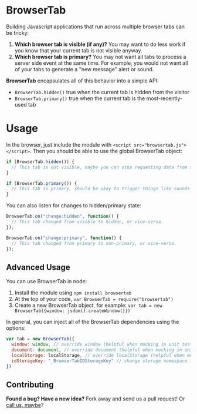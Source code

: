 # BrowserTab

Building Javascript applications that run across multiple browser tabs
can be tricky:

1. **Which browser tab is visible (if any)?** You may want to do less work
   if you know that your current tab is not visible anyway.
2. **Which browser tab is primary?**  You may not want all tabs to process
   a server side event at the same time.  For example, you would not want
   all of your tabs to generate a "new message" alert or sound.

**BrowserTab** encapsulates all of this behavior into a simple API:

* `BrowserTab.hidden()` true when the current tab is hidden from the visitor
* `BrowserTab.primary()` true when the current tab is the most-recently-used tab

# Usage

In the browser, just include the module with `<script src="browsertab.js"></script>`.
Then you should be able to use the global BrowserTab object:

```javascript
if (BrowserTab.hidden()) {
  // This tab is not visible, maybe you can stop requesting data from the server
}

if (BrowserTab.primary()) {
  // This tab is primary, should be okay to trigger things like sounds from this one
}
```

You can also listen for changes to hidden/primary state:

```javascript
BrowserTab.on("change:hidden", function() {
  // This tab changed from visible to hidden, or vice-versa.
});

BrowserTab.on("change:primary", function() {
  // This tab changed from primary to non-primary, or vice-versa.
});
```

## Advanced Usage

You can use BrowserTab in node:

1. Install the module using `npm install browsertab`
2. At the top of your code, `var BrowserTab = require("browsertab")`
3. Create a new BrowserTab object, for example: `var tab = new BrowserTab({window: jsdom().createWindow()})`

In general, you can inject all of the BrowserTab dependencies using the options:

```javascript
var tab = new BrowserTab({
  window: window, // override window (helpful when mocking in unit tests)
  document: document, // override document (helpful when mocking in unit tests)
  localStorage: localStorage, // override localStorage (helpful when mocking in unit tests)
  idStorageKey: "_BrowserTabIDStorageKey" // change storage namespace for coordinating "primary" tab
})
```

## Contributing

**Found a bug? Have a new idea?** Fork away and send us a pull request!
Or [call us, maybe](https://olark.com/jobs)?